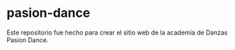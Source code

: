 # pasion-dance
Este repositorio fue hecho para crear el sitio web de la academia de Danzas Pasion Dance.
